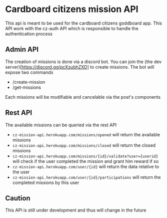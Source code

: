 # Cardboard citizens mission API

This api is meant to be used for the cardboard citizens goddboard app. This API work with the cz-auth API which is responsible to handle the authentication process

## Admin API

The creation of missions is done via a discord bot. You can join the (the dev server)[https://discord.gg/pcXzubhZXD] to create missions. The bot will expose two commands

- /create-mission
- /get-missions

Each missions will be modifiable and cancelable via the post's components

## Rest API

The available missions can be queried via the rest API
- ``cz-mission-api.herokuapp.com/missions/opened`` will return the available missions
- ``cz-mission-api.herokuapp.com/missions/closed`` will return the closed missions
- ``cz-mission-api.herokuapp.com/missions/{id}/validate?user={userid}`` will check if the user completed the mission and grant him reward if so
- ``cz-mission-api.herokuapp.com/user/{id}`` will return the data relative to the user
- ``cz-mission-api.herokuapp.com/user/{id}/participations`` will return the completed missions by this user

## Caution

This API is still under development and thus will change in the future

